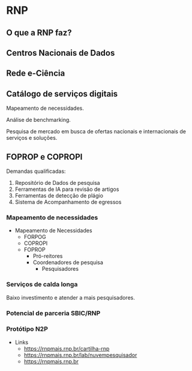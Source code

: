 # RNP

## O que a RNP faz?

## Centros Nacionais de Dados

## Rede e-Ciência

## Catálogo de serviços digitais

Mapeamento de necessidades.

Análise de benchmarking.

Pesquisa de mercado em busca de ofertas nacionais e internacionais de serviços e soluções.

## FOPROP e COPROPI

Demandas qualificadas:

1. Repositório de Dados de pesquisa
2. Ferramentas de IA para revisão de artigos
3. Ferramentas de detecção de plágio
4. Sistema de Acompanhamento de egressos

### Mapeamento de necessidades

- Mapeamento de Necessidades
  - FORPOG
  - COPROPI
  - FOPROP
    - Pró-reitores
    - Coordenadores de pesquisa
      - Pesquisadores

### Serviços de calda longa

Baixo investimento e atender a mais pesquisadores.

### Potencial de parceria SBIC/RNP

### Protótipo N2P

- Links
  - <https://rnpmais.rnp.br/cartilha-rnp>
  - <https://rnpmais.rnp.br/lab/nuvempesquisador>
  - <https://rnpmais.rnp.br>
